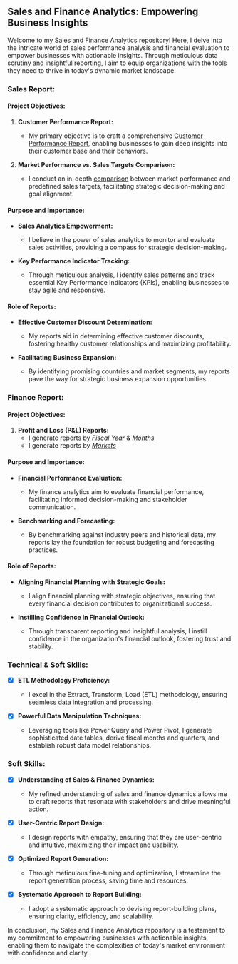 ## Sales and Finance Analytics: Empowering Business Insights

Welcome to my Sales and Finance Analytics repository! Here, I delve into the intricate world of sales performance analysis and financial evaluation to empower businesses with actionable insights. Through meticulous data scrutiny and insightful reporting, I aim to equip organizations with the tools they need to thrive in today's dynamic market landscape.

### Sales Report:

#### Project Objectives:

1. **Customer Performance Report:**
   - My primary objective is to craft a comprehensive [Customer Performance Report](https://github.com/01UvCoder/Excel-Sales-Analytics/blob/main/Customer%20Performance%20Report.pdf), enabling businesses to gain deep insights into their customer base and their behaviors.
   
2. **Market Performance vs. Sales Targets Comparison:**
   - I conduct an in-depth [comparison](https://github.com/01UvCoder/Excel-Sales-Analytics/blob/main/Market%20Performance%20vs%20Target%20Report.pdf) between market performance and predefined sales targets, facilitating strategic decision-making and goal alignment.

#### Purpose and Importance:

- **Sales Analytics Empowerment:**
  - I believe in the power of sales analytics to monitor and evaluate sales activities, providing a compass for strategic decision-making.
  
- **Key Performance Indicator Tracking:**
  - Through meticulous analysis, I identify sales patterns and track essential Key Performance Indicators (KPIs), enabling businesses to stay agile and responsive.

#### Role of Reports:

- **Effective Customer Discount Determination:**
  - My reports aid in determining effective customer discounts, fostering healthy customer relationships and maximizing profitability.
  
- **Facilitating Business Expansion:**
  - By identifying promising countries and market segments, my reports pave the way for strategic business expansion opportunities.

### Finance Report:

#### Project Objectives:

1. **Profit and Loss (P&L) Reports:**
   - I generate reports by _[Fiscal Year](https://github.com/01UvCoder/Excel-Sales-Analytics/blob/main/P%26L%20Statement%20by%20Fiscal%20Year.pdf)_ & _[Months](https://github.com/01UvCoder/Excel-Sales-Analytics/blob/main/P%26L%20Statement%20by%20Months.pdf)_
   - I generate reports by _[Markets](https://github.com/01UvCoder/Excel-Sales-Analytics/blob/main/P%26L%20Statement%20by%20Markets.pdf)_
   
#### Purpose and Importance:

- **Financial Performance Evaluation:**
  - My finance analytics aim to evaluate financial performance, facilitating informed decision-making and stakeholder communication.
  
- **Benchmarking and Forecasting:**
  - By benchmarking against industry peers and historical data, my reports lay the foundation for robust budgeting and forecasting practices.

#### Role of Reports:

- **Aligning Financial Planning with Strategic Goals:**
  - I align financial planning with strategic objectives, ensuring that every financial decision contributes to organizational success.
  
- **Instilling Confidence in Financial Outlook:**
  - Through transparent reporting and insightful analysis, I instill confidence in the organization's financial outlook, fostering trust and stability.

### Technical & Soft Skills:

- [x] **ETL Methodology Proficiency:**
  - I excel in the Extract, Transform, Load (ETL) methodology, ensuring seamless data integration and processing.
  
- [x] **Powerful Data Manipulation Techniques:**
  - Leveraging tools like Power Query and Power Pivot, I generate sophisticated date tables, derive fiscal months and quarters, and establish robust data model relationships.

### Soft Skills:

- [x] **Understanding of Sales & Finance Dynamics:**
  - My refined understanding of sales and finance dynamics allows me to craft reports that resonate with stakeholders and drive meaningful action.
  
- [x] **User-Centric Report Design:**
  - I design reports with empathy, ensuring that they are user-centric and intuitive, maximizing their impact and usability.
  
- [x] **Optimized Report Generation:**
  - Through meticulous fine-tuning and optimization, I streamline the report generation process, saving time and resources.
  
- [x] **Systematic Approach to Report Building:**
  - I adopt a systematic approach to devising report-building plans, ensuring clarity, efficiency, and scalability.

In conclusion, my Sales and Finance Analytics repository is a testament to my commitment to empowering businesses with actionable insights, enabling them to navigate the complexities of today's market environment with confidence and clarity.
